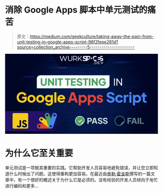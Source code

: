 # 消除 Google Apps 脚本中单元测试的痛苦

> 原文：<https://medium.com/geekculture/taking-away-the-pain-from-unit-testing-in-google-apps-script-98f2feee281d?source=collection_archive---------5----------------------->

![](img/781dc665486e0c94667cac8dc3ddd479.png)

# 为什么它至关重要

单元测试是一项极其重要的实践。它帮助开发人员容易地避免错误，并让您立即知道什么时候出了问题。这使得重构更加容易。在最近由[泰勒·霍金斯](https://thawkin3.medium.com/)撰写的一篇文章中，有一个很好的概述关于为什么它是必须的。没有经验的开发人员倾向于匆忙进行编码和更多…